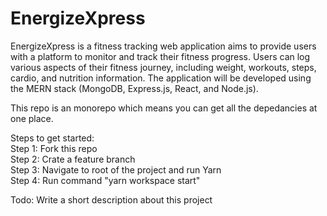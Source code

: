 # EnergizeXpress

EnergizeXpress is a fitness tracking web application aims to provide users with a platform to monitor and track their fitness progress. Users can log various aspects of their fitness journey, including weight, workouts, steps, cardio, and nutrition information. The application will be developed using the MERN stack (MongoDB, Express.js, React, and Node.js).

This repo is an monorepo which means you can get all the depedancies at one place.

Steps to get started:  
Step 1: Fork this repo  
Step 2: Crate a feature branch  
Step 3: Navigate to root of the project and run Yarn  
Step 4: Run command "yarn workspace start"  

Todo: Write a short description about this project
